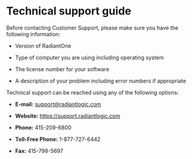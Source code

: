 # Technical support guide

Before contacting Customer Support, please make sure you have the following information:

- Version of RadiantOne

- Type of computer you are using including operating system

- The license number for your software

- A description of your problem including error numbers if appropriate

Technical support can be reached using any of the following options:

- **E-mail:** <support@radiantlogic.com>

- **Website:** <https://support.radiantlogic.com>

- **Phone:** 415-209-6800

- **Toll-Free Phone:** 1-877-727-6442 

- **Fax:** 415-798-5697
